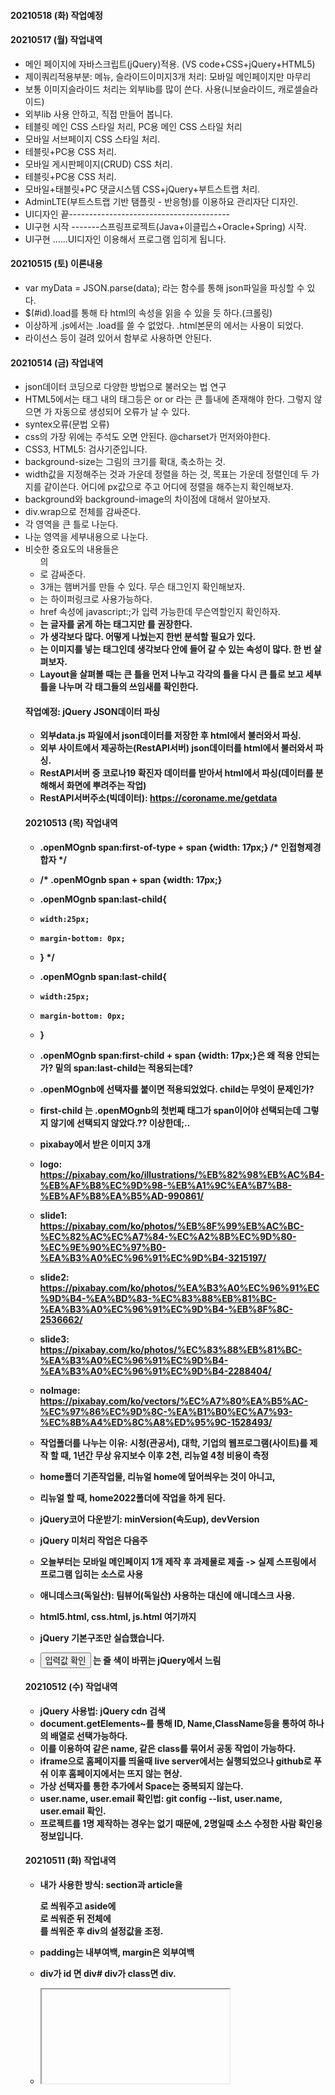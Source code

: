 #### 20210518 (화) 작업예정


#### 20210517 (월) 작업내역
- 메인 페이지에 자바스크립트(jQuery)적용. (VS code+CSS+jQuery+HTML5)
- 제이쿼리적용부분: 메뉴, 슬라이드이미지3개 처리: 모바일 메인페이지만 마무리
- 보통 이미지슬라이드 처리는 외부lib를 많이 쓴다. 사용(니보슬라이드, 캐로셀슬라이드)
- 외부lib 사용 안하고, 직접 만들어 봅니다.
- 테블릿 메인 CSS 스타일 처리, PC용 메인 CSS 스타일 처리
- 모바일 서브페이지 CSS 스타일 처리.
- 테블릿+PC용 CSS 처리.
- 모바일 게시판페이지(CRUD) CSS 처리.
- 테블릿+PC용 CSS 처리.
- 모바일+태블릿+PC 댓글시스템 CSS+jQuery+부트스트랩 처리.
- AdminLTE(부트스트랩 기반 탬플릿 - 반응형)를 이용하요 관리자단 디자인.
- UI디자인 끝----------------------------------------
- UI구현 시작 -------스프링프로젝트(Java+이클립스+Oracle+Spring) 시작.
- UI구현 ......UI디자인 이용해서 프로그램 입히게 됩니다.

#### 20210515 (토) 이론내용
- var myData = JSON.parse(data); 라는 함수를 통해 json파일을 파싱할 수 있다.
- $(#id).load를 통해 타 html의 속성을 읽을 수 있을 듯 하다.(크롤링)
- 이상하게 .js에서는 .load를 쓸 수 없었다. .html본문의 <script></script>에서는 사용이 되었다.
- 라이선스 등이 걸려 있어서 함부로 사용하면 안된다.

#### 20210514 (금) 작업내역
- json데이터 코딩으로 다양한 방법으로 불러오는 법 연구
- HTML5에서는 <table>태그 내의 <tr>태그등은 <thead> or <tbody> or <tfoot>라는 큰 틀내에 존재해야 한다. 그렇지 않으면 <tbody>가 자동으로 생성되어 오류가 날 수 있다.
- syntex오류(문법 오류)
- css의 가장 위에는 주석도 오면 안된다. @charset가 먼저와야한다.
- CSS3, HTML5: 검사기준입니다.
- background-size는 그림의 크기를 확대, 축소하는 것.
- width값을 지정해주는 것과 가운데 정렬을 하는 것, 목표는 가운데 정렬인데 두 가지를 같이쓴다. 어디에 px값으로 주고 어디에 정렬을 해주는지 확인해보자.
- background와 background-image의 차이점에 대해서 알아보자.
- div.wrap으로 전체를 감싸준다.
- 각 영역을 큰 틀로 나눈다.
- 나눈 영역을 세부내용으로 나눈다.
- 비슷한 중요도의 내용들은 <ul>의 <li>로 감싸준다.
- <span> 3개는 햄버거를 만들 수 있다. 무슨 태그인지 확인해보자.
- <a>는 하이퍼링크로 사용가능하다.
- href 속성에 javascript:;가 입력 가능한데 무슨역할인지 확인하자.
- <b>는 글자를 굵게 하는 태그지만 <strong>를 권장한다.
- <div>가 생각보다 많다. 어떻게 나눴는지 한번 분석할 필요가 있다.
- <img>는 이미지를 넣는 태그인데 생각보다 안에 들어 갈 수 있는 속성이 많다. 한 번 살펴보자.
- Layout을 살펴볼 때는 큰 틀을 먼저 나누고 각각의 틀을 다시 큰 틀로 보고 세부틀을 나누며 각 태그들의 쓰임새를 확인한다.

#### 작업예정: jQuery JSON데이터 파싱
- 외부data.js 파일에서 json데이터를 저장한 후 html에서 불러와서 파싱.
- 외부 사이트에서 제공하는(RestAPI서버) json데이터를 html에서 불러와서 파싱.
- RestAPI서버 중 코로나19 확진자 데이터를 받아서 html에서 파싱(데이터를 분해해서 화면에 뿌려주는 작업)
- RestAPI서버주소(빅데이터): https://coroname.me/getdata

#### 20210513 (목) 작업내역
- .openMOgnb span:first-of-type + span {width: 17px;} /* 인접형제경합자 */
- /* .openMOgnb span + span {width: 17px;}
- .openMOgnb span:last-child{
-     width:25px;
-     margin-bottom: 0px;
- } */

- .openMOgnb span:last-child{
-     width:25px;
-     margin-bottom: 0px;
- }
- .openMOgnb span:first-child + span {width: 17px;}은 왜 적용 안되는가? 밑의 span:last-child는 적용되는데?
- .openMOgnb에 선택자를 붙이면 적용되었었다. child는 무엇이 문제인가?
- first-child 는 .openMOgnb의 첫번째 태그가 span이어야 선택되는데 그렇지 않기에 선택되지 않았다.?? 이상한데;..
- pixabay에서 받은 이미지 3개
- logo: https://pixabay.com/ko/illustrations/%EB%82%98%EB%AC%B4-%EB%AF%B8%EC%9D%98-%EB%A1%9C%EA%B7%B8-%EB%AF%B8%EA%B5%AD-990861/
- slide1: https://pixabay.com/ko/photos/%EB%8F%99%EB%AC%BC-%EC%82%AC%EC%A7%84-%EC%A2%8B%EC%9D%80-%EC%9E%90%EC%97%B0-%EA%B3%A0%EC%96%91%EC%9D%B4-3215197/
- slide2: https://pixabay.com/ko/photos/%EA%B3%A0%EC%96%91%EC%9D%B4-%EA%BD%83-%EC%83%88%EB%81%BC-%EA%B3%A0%EC%96%91%EC%9D%B4-%EB%8F%8C-2536662/
- slide3: https://pixabay.com/ko/photos/%EC%83%88%EB%81%BC-%EA%B3%A0%EC%96%91%EC%9D%B4-%EA%B3%A0%EC%96%91%EC%9D%B4-2288404/
- noImage: https://pixabay.com/ko/vectors/%EC%A7%80%EA%B5%AC-%EC%97%86%EC%9D%8C-%EA%B1%B0%EC%A7%93-%EC%8B%A4%ED%8C%A8%ED%95%9C-1528493/
- 작업폴더를 나누는 이유: 시청(관공서), 대학, 기업의 웹프로그램(사이트)를 제작 할 때, 1년간 무상 유지보수 이후 2천, 리뉴얼 4청 비용이 측정
- home폴더 기존작업물, 리뉴얼 home에 덮어씌우는 것이 아니고,
- 리뉴얼 할 때, home2022폴더에 작업을 하게 된다.
- jQuery코어 다운받기: minVersion(속도up), devVersion
- jQuery 미처리 작업은 다음주
- 오늘부터는 모바일 메인페이지 1개 제작 후 과제물로 제출 -> 실제 스프링에서 프로그램 입히는 소스로 사용
- 애니데스크(독일산): 팀뷰어(독일산) 사용하는 대신에 애니데스크 사용.
- html5.html, css.html, js.html 여기까지
- jQuery 기본구조만 실습했습니다.

- <button onclick="checkValue()">입력값 확인</button> 는 줄 색이 바뀌는 jQuery에서 느림
#### 20210512 (수) 작업내역
- jQuery 사용법: jQuery cdn 검색
- document.getElements~를 통해 ID, Name,ClassName등을 통하여 하나의 배열로 선택가능하다.
- 이를 이용하여 같은 name, 같은 class를 묶어서 공동 작업이 가능하다.
- iframe으로 홈페이지를 띄울때 live server에서는 실행되었으나 github로 푸쉬 이후 홈페이지에서는 뜨지 않는 현상.
- 가상 선택자를 통한 추가에서 Space는 중복되지 않는다.
- user.name, user.email 확인법: git config --list, user.name, user.email 확인.
- 프로젝트를 1명 제작하는 경우는 없기 때문에, 2명일때 소스 수정한 사람 확인용 정보입니다.
#### 20210511 (화) 작업내역
- 내가 사용한 방식: section과 article을 <div>로 씌워주고 aside에 <div>로 씌워준 뒤 전체에 <div>를 씌워준 후 div의 설정값을 조정.
- padding는 내부여백, margin은 외부여백
- div가 id 면 div#  div가 class면 div.
- <iframe> 에서 반응형을 만들 때, width, height를 그냥 설정하면 vw나 vh를 사용하지 못하지만 style을 사용하여 설정하면 단위를 vw를 사용하여 반응형으로 만들 수 있다.
- **<iframe>에서 홈체이지 좌우가 짤려있다.
- 유튜브영상 넣는법: 우클릭->소스코드 복사 붙여넣기
- 로렘입숨 한글 http://guny.kr/stuff/klorem
- 로렘입숨 영어 http://loremipsum.io/generator
- 줄바꿈이 이루어지는 영역태그를 블럭영역 <p>
- 줄바꿈이 이루어지지 않는 영역은 인라인블럭영역 <span>
- p태그는 문단의약자(Paragraph)
- Emmet문법 h${헬로 html}*6, ({}는 생략가능)
- url결로(path): /루트, /test/html5.html
- 에러-promission: 자격증명이 들어가 있으면, 자격증명관리자에서 제거한 후, git credential-manager uninstall --force 를 타이핑하면 된다.
- HTML5의 레이아웃 구조 제작합니다.
- 서버(응답하는프로그램=response) = 아파치, 톰캣서버
- 클라이언트(요청하는프로그램=request) = 웹브라우저
- HTML은 마크업이 태그로 구성됩니다.<의미있는문자>....</의미있는문자>
- cmd 작업할폴더주소 에서 git clone <github주소>를 타이핑할 시 github에 업데이트 되어 있는 자료를 다운로드 할 수 있다. (.git 포함)
- hppt://127.0.0.1:<Port>(80)[8080|9000|5500|6500]
- PC의 네트워크 내부주소(공통): 127.0.0.1 == localhost
- yahoo.com(도메인) == 74.6.143.25(IP주소)
- 도메인 80은 생략가능 (기본 포트)
- IP주소버전: IPv4, IPv6
- HTML도 버전: HTML5, HTML4.01(old)

- git문제점
- 무한로딩: vs code를 껐다가 킨다.
- 에러-영어 promission: 자격증명관리자에서 제거, cmd 관리자권한실행 git credential-manger uninstall --force
- 에러-user.name, user.email: 터미널에서 git config --local user.name 이름, git config --logcal user.email 이메일
- 에러-읽기전용: 터미널을 확인. 껐다가 새 터미널
- 깃의 사용 순서: 저장(파일저장)->스테이징(커밋 전 임시저장)->커밋(푸쉬 전에 임시저장)->푸쉬(실제로 올라감)

#### 20210510 (월) 작업내역 
- git pull문제였던 것: vs code에서 폴더를 설정하고 clone를 실행하여 만들어진 devilasu.github.io폴더 안에 github아이디인 devilasu.github.io폴더가 다시 만들어지고 그 안에 자료가 복사되었다. 따라서 터미널에서 설정된 경로와 실제 자료가 있는 경로가 불일치하여 문제가 발생했다.
-해결책: 모두 제거 후에 다시 경로를 설정한 후 clone 실행.
- git pull의 경우에는 .git 폴더가 있어야 사용가능하다. 이미 작업세팅이 되어 있는 곳에서 다운로드할 때 사용할 것 같다.
- git clone <주소>는 github에 있는 자료를 그대로 복사한다.(최초에 실행이며 .git폴더도 만들어진다.)
- 별개: git에는 branch, remote저장소개념이 있다. remote개념에서 clone라는 개념이 나온다.
- breanch (분기)의 경우에는 작업이 어느 지점에서 갈라져서 작업이 될 경우에 쓰이는 듯 하다. git checkout으로 이동 가능
- remote는
- Git에서 'User Name' 'User Mail'추가하라고 떠요
- 해결책
- git config --local user.name 이름
- git config --logcal user.email 이메일
- 업로드절차: 1. 커밋(commit)  2. 푸시(push)
- 다운로드절차: 1. 풀(pull) : 교실에서 작업한 결과를 집에서 이어서 작업할 상황
- 레퍼지토리(저장소) 초기화: git init
- 개발PC(html)와 Git 저장소를 연결시킵니다.
- 포트의 역할이 트렌드로 많이 사용됩니다.
- 포트(port): 포트번호로 서비스를 만드는 것이 트렌드
- 이전에는 80포트에 모든 서비스를 묶어놓았습니다.
- 모든서비스를 개별로 분리하는 트렌드가 있습니다.마이크로서비스라고 한다. == RestAPI로 구현이 됩니다.
- 도메인 (예, https://naver.com:1451241/네이버 인증서비스 개발)
- 외부 인원(네이버직원아닌)이 포트기준으로 제작한 서비스를 가져다 사용
- html : Hyper Text MarkUp Language 태그를 사용하는 언어
- md : MarkDown Language 태그를 사용하지 않는 언어

